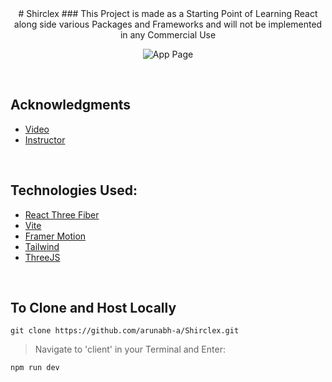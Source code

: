 <div align="center">
# Shirclex
### This Project is made as a Starting Point of Learning React along side various Packages and Frameworks and will not be implemented in any Commercial Use

<p align= "center">
	<img alt= "App Page" src="client/dist/image.png">
</p>
</div>
&nbsp;

## Acknowledgments
- [Video](https://www.youtube.com/watch?v=ZqEa8fTxypQ)
- [Instructor](https://www.jsmastery.pro/)

&nbsp;


## Technologies Used:
- [React Three Fiber](https://docs.pmnd.rs/react-three-fiber/getting-started/introduction)
- [Vite](https://vitejs.dev/)
- [Framer Motion](https://www.framer.com/motion/)
- [Tailwind](https://tailwindcss.com/)
- [ThreeJS](https://threejs.org/)

&nbsp;
## To Clone and Host Locally

	git clone https://github.com/arunabh-a/Shirclex.git

	
>Navigate to 'client' in your Terminal and Enter:

	npm run dev

